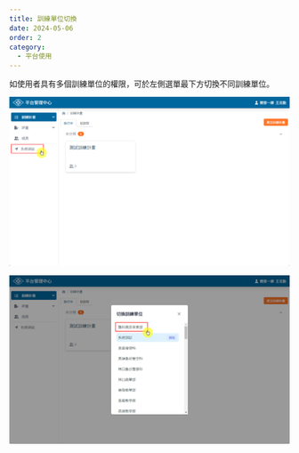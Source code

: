 ```yaml
---
title: 訓練單位切換
date: 2024-05-06
order: 2
category:
  - 平台使用
---
```

如使用者具有多個訓練單位的權限，可於左側選單最下方切換不同訓練單位。

![點選使用單位](./images/switch-unit-1.png)

![選擇欲切換的訓練單位](./images/switch-unit-2.png)
